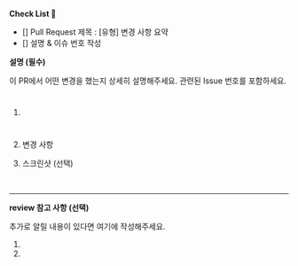 **Check List :memo:**

- [] Pull Request 제목 : [유형] 변경 사항 요약
- [] 설명 & 이슈 번호 작성

**설명 (필수)**

이 PR에서 어떤 변경을 했는지 상세히 설명해주세요.
관련된 Issue 번호를 포함하세요.

1. #

2. 변경 사항

3. 스크린샷 (선택)

 
<br>

---

**review 참고 사항 (선택)**

추가로 알릴 내용이 있다면 여기에 작성해주세요.

1.

2.
